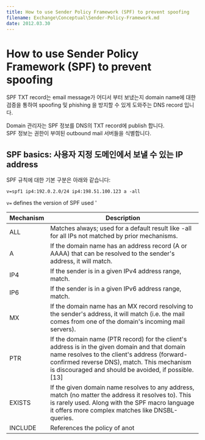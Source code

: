 ```yaml
---
title: How to use Sender Policy Framework (SPF) to prevent spoofing
filename: Exchange\Conceptual\Sender-Policy-Framework.md
date: 2012.03.30
---
```


# How to use Sender Policy Framework (SPF) to prevent spoofing

SPF TXT record는 email message가 어디서 부터 보냈는지 domain name에 대한 검증을 통하여 spoofing 및 phishing 을 방지할 수 있게 도와주는 DNS record 입니다.

Domain 관리자는 SPF 정보를 DNS의 TXT record에 publish 합니다.  
SPF 정보는 권한이 부여된 outbound mail 서버들을 식별합니다.

## SPF basics: 사용자 지정 도메인에서 보낼 수 있는 IP address

SPF 규칙에 대한 기본 구분은 아래와 같습니다:

`v=spf1 ip4:192.0.2.0/24 ip4:198.51.100.123 a -all`

`v=` defines the version of SPF used
'

| Mechanism | Description |
|--|--|
| ALL |	Matches always; used for a default result like -all for all IPs not matched by prior mechanisms. |
| A | If the domain name has an address record (A or AAAA) that can be resolved to the sender's address, it will match. |
| IP4 | If the sender is in a given IPv4 address range, match. |
| IP6 | If the sender is in a given IPv6 address range, match. |
| MX | If the domain name has an MX record resolving to the sender's address, it will match (i.e. the mail comes from one of the domain's incoming mail servers). |
| PTR | If the domain name (PTR record) for the client's address is in the given domain and that domain name resolves to the client's address (forward-confirmed reverse DNS), match. This mechanism is discouraged and should be avoided, if possible.[13] |
| EXISTS | If the given domain name resolves to any address, match (no matter the address it resolves to). This is rarely used. Along with the SPF macro language it offers more complex matches like DNSBL-queries. |
| INCLUDE | References the policy of anot|her domain. If that domain's policy passes, this mechanism passes. However, if the included policy fails, processing continues. To fully delegate to another domain's policy, the redirect extension must be used. |

